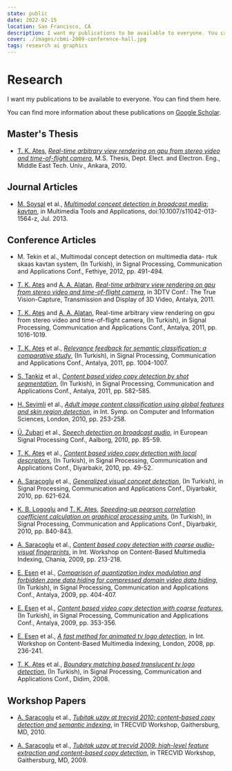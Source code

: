 ```yaml
---
state: public
date: 2022-02-15
location: San Francisco, CA
description: I want my publications to be available to everyone. You can find them here.
cover: ./images/cbmi-2009-conference-hall.jpg
tags: research ai graphics
---
```


# Research

I want my publications to be available to everyone. You can find them here.

You can find more information about these publications on [Google Scholar](https://scholar.google.com/citations?user=ZdYOsOwAAAAJ).

## Master's Thesis

 - [T. K. Ates], [*Real-time arbitrary view rendering on gpu from stereo video and time-of-flight camera*](/files/research/real-time-arbitrary-view-rendering-on-gpu-from-stereo-video-and-time-of-flight-camera.pdf), M.S. Thesis, Dept. Elect. and Electron. Eng., Middle East Tech. Univ., Ankara, 2010.

## Journal Articles

 - [M. Soysal] et al., [*Multimodal concept detection in broadcast media: kavtan*](/files/research/multimodal-concept-detection-in-broadcast-media-kavtan.pdf), in Multimedia Tools and Applications, doi:10.1007/s11042-013-1564-z, Jul. 2013.

## Conference Articles

 - M. Tekin et al., Multimodal concept detection on multimedia data- rtuk skaas kavtan system, (In Turkish), in Signal Processing, Communication and Applications Conf., Fethiye, 2012, pp. 491-494.

 - [T. K. Ates] and [A. A. Alatan], [*Real-time arbitrary view rendering on gpu from stereo video and time-of-flight camera*](/files/research/real-time-arbitrary-view-rendering-on-gpu-from-stereo-video-and-time-of-flight-camera-3dtv.pdf), in 3DTV Conf.: The True Vision-Capture, Transmission and Display of 3D Video, Antalya, 2011.

 - [T. K. Ates] and [A. A. Alatan], Real-time arbitrary view rendering on gpu from stereo video and time-of-flight camera, (In Turkish), in Signal Processing, Communication and Applications Conf., Antalya, 2011, pp. 1016-1019.

 - [T. K. Ates] et al., [*Relevance feedback for semantic classification: a comparative study*](/files/research/relevance-feedback-for-semantic-classification-a-comparative-study.pdf), (In Turkish), in Signal Processing, Communication and Applications Conf., Antalya, 2011, pp. 1004-1007.

 - [S. Tankiz] et al., [*Content based video copy detection by shot segmentation*](/files/research/content-based-video-copy-detection-by-shot-segmentation.pdf), (In Turkish), in Signal Processing, Communication and Applications Conf., Antalya, 2011, pp. 582-585.

 - [H. Sevimli] et al., [*Adult image content classification using global features and skin region detection*](/files/research/adult-image-content-classification-using-global-features-and-skin-region-detection.pdf), in Int. Symp. on Computer and Information Sciences, London, 2010, pp. 253-258.

 - [Ü. Zubari] et al., [*Speech detection on broadcast audio*](/files/research/speech-detection-on-broadcast-audio.pdf), in European Signal Processing Conf., Aalborg, 2010, pp. 85-59.

 - [T. K. Ates] et al., [*Content based video copy detection with local descriptors*](/files/research/content-based-video-copy-detection-with-local-descriptors.pdf), (In Turkish), in Signal Processing, Communication and Applications Conf., Diyarbakir, 2010, pp. 49-52.

 - [A. Saracoglu] et al., [*Generalized visual concept detection*](/files/research/generalized-visual-concept-detection.pdf), (In Turkish), in Signal Processing, Communication and Applications Conf., Diyarbakir, 2010, pp. 621-624.

 - [K. B. Logoglu] and [T. K. Ates], [*Speeding-up pearson correlation coefficient calculation on graphical processing units*](/files/research/speeding-up-pearson-correlation-coefficient-calculation-on-graphical-processing-units.pdf), (In Turkish), in Signal Processing, Communication and Applications Conf., Diyarbakir, 2010, pp. 840-843.

 - [A. Saracoglu] et al., [*Content based copy detection with coarse audio-visual fingerprints*](/files/research/content-based-copy-detection-with-coarse-audio-visual-fingerprints.pdf), in Int. Workshop on Content-Based Multimedia Indexing, Chania, 2009, pp. 213-218.

 - [E. Esen] et al., [*Comparison of quantization index modulation and forbidden zone data hiding for compressed domain video data hiding*](/files/research/comparison-of-quantization-index-modulation-and-forbidden-zone-data-hiding-for-compressed-domain-video-data-hiding.pdf), (In Turkish), in Signal Processing, Communication and Applications Conf., Antalya, 2009, pp. 404-407.

 - [E. Esen] et al., [*Content based video copy detection with coarse features*](/files/research/content-based-video-copy-detection-with-coarse-features.pdf), (In Turkish), in Signal Processing, Communication and Applications Conf., Antalya, 2009, pp. 353-356.

 - [E. Esen] et al., [*A fast method for animated tv logo detection*](/files/research/a-fast-method-for-animated-tv-logo-detection.pdf), in Int. Workshop on Content-Based Multimedia Indexing, London, 2008, pp. 236-241.

 - [T. K. Ates] et al., [*Boundary matching based translucent tv logo detection*](/files/research/boundary-matching-based-translucent-tv-logo-detection.pdf), (In Turkish), in Signal Processing, Communication and Applications Conf., Didim, 2008.

## Workshop Papers

 - [A. Saracoglu] et al., [*Tubitak uzay at trecvid 2010: content-based copy detection and semantic indexing*](/files/research/tubitak-uzay-at-trecvid-2010-content-based-copy-detection-and-semantic-indexing.pdf), in TRECVID Workshop, Gaithersburg, MD, 2010.

 - [A. Saracoglu] et al., [*Tubitak uzay at trecvid 2009: high-level feature extraction and content-based copy detection*](/files/research/tubitak-uzay-at-trecvid-2009-high-level-feature-extraction-and-content-based-copy-detection.pdf), in TRECVID Workshop, Gaithersburg, MD, 2009.

[T. K. Ates]: /
[A. A. Alatan]: https://eee.metu.edu.tr/personel/aydin-alatan
[E. Esen]: https://www.linkedin.com/in/ersin-esen-8b99051a0/
[A. Saracoglu]: https://www.linkedin.com/in/ahmetsaracoglu/
[M. Soysal]: https://www.linkedin.com/in/medeni-soysal-25974643/
[K. B. Logoglu]: https://www.linkedin.com/in/berkerlogoglu/
[Ü. Zubari]: https://www.linkedin.com/in/%C3%BCnal-zubari-768a60b8/
[H. Sevimli]: https://www.linkedin.com/in/hakan-sevimli/
[S. Tankiz]: https://www.linkedin.com/in/seda-tankiz-8454b53b/
